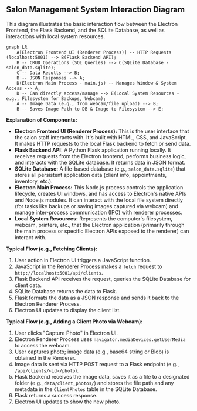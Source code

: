 ## Salon Management System Interaction Diagram

This diagram illustrates the basic interaction flow between the Electron Frontend, the Flask Backend, and the SQLite Database, as well as interactions with local system resources.

```mermaid
graph LR
    A[Electron Frontend UI (Renderer Process)] -- HTTP Requests (localhost:5001) --> B(Flask Backend API);
    B -- CRUD Operations (SQL Queries) --> C(SQLite Database - salon_data.sqlite);
    C -- Data Results --> B;
    B -- JSON Responses --> A;
    D(Electron Main Process - main.js) -- Manages Window & System Access --> A;
    D -- Can directly access/manage --> E(Local System Resources - e.g., Filesystem for Backups, Webcam);
    A -- Image Data (e.g., from webcam/file upload) --> B;
    B -- Saves Image Path to DB & Image to Filesystem --> E;
```

**Explanation of Components:**

*   **Electron Frontend UI (Renderer Process):** This is the user interface that the salon staff interacts with. It's built with HTML, CSS, and JavaScript. It makes HTTP requests to the local Flask backend to fetch or send data.
*   **Flask Backend API:** A Python Flask application running locally. It receives requests from the Electron frontend, performs business logic, and interacts with the SQLite database. It returns data in JSON format.
*   **SQLite Database:** A file-based database (e.g., `salon_data.sqlite`) that stores all persistent application data (client info, appointments, inventory, etc.).
*   **Electron Main Process:** This Node.js process controls the application lifecycle, creates UI windows, and has access to Electron's native APIs and Node.js modules. It can interact with the local file system directly (for tasks like backups or saving images captured via webcam) and manage inter-process communication (IPC) with renderer processes.
*   **Local System Resources:** Represents the computer's filesystem, webcam, printers, etc., that the Electron application (primarily through the main process or specific Electron APIs exposed to the renderer) can interact with.

**Typical Flow (e.g., Fetching Clients):**

1.  User action in Electron UI triggers a JavaScript function.
2.  JavaScript in the Renderer Process makes a `fetch` request to `http://localhost:5001/api/clients`.
3.  Flask Backend API receives the request, queries the SQLite Database for client data.
4.  SQLite Database returns the data to Flask.
5.  Flask formats the data as a JSON response and sends it back to the Electron Renderer Process.
6.  Electron UI updates to display the client list.

**Typical Flow (e.g., Adding a Client Photo via Webcam):**

1.  User clicks "Capture Photo" in Electron UI.
2.  Electron Renderer Process uses `navigator.mediaDevices.getUserMedia` to access the webcam.
3.  User captures photo; image data (e.g., base64 string or Blob) is obtained in the Renderer.
4.  Image data is sent via HTTP POST request to a Flask endpoint (e.g., `/api/clients/<id>/photo`).
5.  Flask Backend receives the image data, saves it as a file to a designated folder (e.g., `data/client_photos/`) and stores the file path and any metadata in the `ClientPhotos` table in the SQLite Database.
6.  Flask returns a success response.
7.  Electron UI updates to show the new photo.
